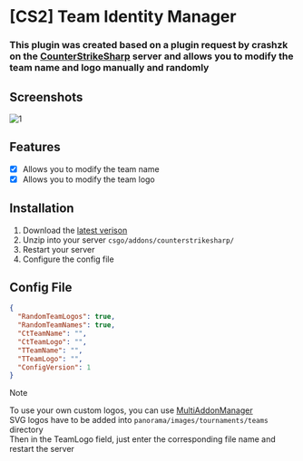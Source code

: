 # [CS2] Team Identity Manager

### This plugin was created based on a plugin request by crashzk on the [CounterStrikeSharp](https://discord.com/channels/1160907911501991946/1332488087300866131/1332488087300866131) server and allows you to modify the team name and logo manually and randomly

## Screenshots

![1](https://prnt.sc/V5xf-J4Fdmn5)

## Features

- [x] Allows you to modify the team name
- [x] Allows you to modify the team logo

## Installation

1. Download the [latest verison](hhttps://github.com/ZeSpama/cs2-Team-Identity-Manager/releases)
2. Unzip into your server `csgo/addons/counterstrikesharp/`
3. Restart your server
4. Configure the config file

## Config File

```json
{
  "RandomTeamLogos": true,
  "RandomTeamNames": true,
  "CtTeamName": "",
  "CtTeamLogo": "",
  "TTeamName": "",
  "TTeamLogo": "",
  "ConfigVersion": 1
}
```

> [!NOTE]
> To use your own custom logos, you can use [MultiAddonManager](https://github.com/Source2ZE/MultiAddonManager)  
> SVG logos have to be added into `panorama/images/tournaments/teams` directory  
> Then in the TeamLogo field, just enter the corresponding file name and restart the server
